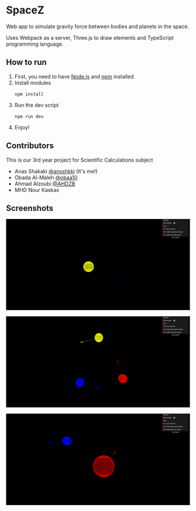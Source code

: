 # SpaceZ

Web app to simulate gravity force between bodies and planets in the space.

Uses Webpack as a server, Three.js to draw elements and TypeScript programming language.

## How to run

1. First, you need to have [Node.js](https://nodejs.org/) and [npm](https://www.npmjs.com/) installed.
2. Install modules
    ```shell
    npm install
    ```
3. Run the dev script
    ```shell
    npm run dev
    ```
4. Enjoy!

## Contributors

This is our 3rd year project for Scientific Calculations subject

- Anas Shakaki [@ansshkki](https://github.com/ansshkki) (It's me!)
- Obada Al-Maleh [@obaa10](https://github.com/obaa10)
- Ahmad Alzoubi [@AHDZB](https://github.com/AHDZB)
- MHD Nour Kaskas

## Screenshots

![img.png](screenshots/img1.png)

![img_1.png](screenshots/img2.png)

![img_2.png](screenshots/img3.png)
